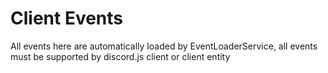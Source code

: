 # Client Events
All events here are automatically loaded by EventLoaderService, all events must be supported by discord.js client or client entity
